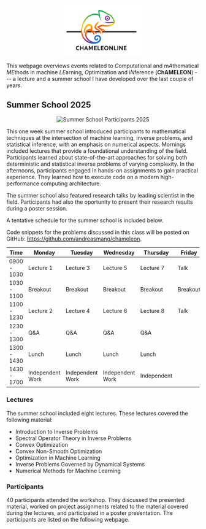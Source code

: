 <p align="center">
<img src="files/logos/chameleonline-logo-transparent.png" alt="ChAMELEONLINE"  width="200"/>
</p>

This webpage overviews events related to *C*omputational and m*A*thematical *ME*thods in machine *LE*arning, *O*ptimization and i*N*ference (**ChAMELEON**) --- a lecture and a summer school I have developed over the last couple of years.



## Summer School 2025

<p align="center">
<img src="files/pics/summer-school-2025-participants.jpeg" alt="Summer School Participants 2025" width="400"/>
</p>


This one week summer school introduced participants to mathematical techniques at the intersection of machine learning, inverse problems, and statistical inference, with an emphasis on numerical aspects. Mornings included lectures that provide a foundational understanding of the field. Participants learned about state-of-the-art approaches for solving both deterministic and statistical inverse problems of varying complexity. In the afternoons, participants engaged in hands-on assignments to gain practical experience. They learned how to execute code on a modern high-performance computing architecture.

The summer school also featured research talks by leading scientist in the field. Participants had also the oportunity to present their research results during a poster session.

A tentative schedule for the summer school is included below. 

Code snippets for the problems discussed in this class will be posted on GitHub: https://github.com/andreasmang/chameleon.


| Time          | Monday           | Tuesday          | Wednesday        | Thursday         | Friday           |
|---------------|------------------|------------------|------------------|------------------|------------------|
| 0900 - 1030   | Lecture 1        | Lecture 3        | Lecture 5        | Lecture 7        | Talk             |
| 1030 - 1100   | Breakout         | Breakout         | Breakout         | Breakout         | Breakout         |
| 1100 - 1230   | Lecture 2        | Lecture 4        | Lecture 6        | Lecture 8        | Talk             |
| 1230 - 1300   | Q&A              | Q&A              | Q&A              | Q&A              |                  |
| 1300 - 1430   | Lunch            | Lunch            | Lunch            | Lunch            |                  |
| 1430 - 1700   | Independent Work | Independent Work | Independent Work | Independent

### Lectures

The summer school included eight lectures. These lectures covered the following material: 

* Introduction to Inverse Problems
* Spectral Operator Theory in Inverse Problems
* Convex Optimization
* Convex Non-Smooth Optimization
* Optimization in Machine Learning
* Inverse Problems Governed by Dynamical Systems
* Numerical Methods for Machine Learning 

### Participants

40 participants attended the workshop. They discussed the presented material, worked on project assignments related to the material covered during the lectures, and participated in a poster presentation. The participants are listed on the following webpage.
